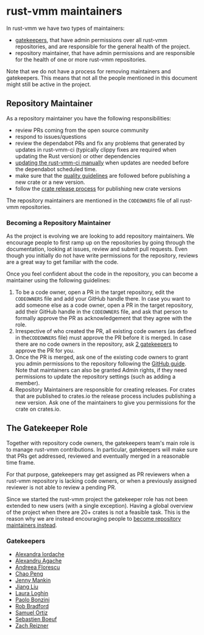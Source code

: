 # rust-vmm maintainers

In rust-vmm we have two types of maintainers:
- [gatekeepers](#gatekeepers), that have admin permissions over all rust-vmm
  repositories, and are responsible for the general health of the project.
- repository maintainer, that have admin permissions and are responsible for
  the health of one or more rust-vmm repositories.

Note that we do not have a process for removing maintainers and gatekeepers.
This means that not all the people mentioned in this document might still be
active in the project.

## Repository Maintainer

As a repository maintainer you have the following responsibilities:
- review PRs coming from the open source community
- respond to issues/questions
- review the dependabot PRs and fix any problems that generated by updates in
  rust-vmm-ci (typically clippy fixes are required when updating the Rust
  version) or other dependencies
- [updating the rust-vmm-ci manually](CONTRIBUTING.md#updating-the-rust-vmm-ci)
  when updates are needed before the dependabot scheduled time.
- make sure that the
  [quality guidelines](README.md#publishing-on-cratesio---requirements-list)
  are followed before publishing a new crate or a new version.
- follow the [crate release process](docs/maintainers/crate_release.md) for
  publishing new crate versions

The repository maintainers are mentioned in the `CODEOWNERS` file of all
rust-vmm repositories.

### Becoming a Repository Maintainer

As the project is evolving we are looking to add repository maintainers. We
encourage people to first ramp up on the repositories by going through the
documentation, looking at issues, review and submit pull requests. Even though
you initially do not have write permissions for the repository, reviews are a
great way to get familiar with the code.

Once you feel confident about the code in the repository, you can become a
maintainer using the following guidelines:

1. To be a code owner, open a PR in the target repository, edit the `CODEOWNERS`
file and add your GitHub handle there. In case you want to add someone else as
a code owner, open a PR in the target repository, add their GitHub handle in
the `CODEOWNERS` file, and ask that person to formally approve the PR as
acknowledgement that they agree with the role.
2. Irrespective of who created the PR, all existing code owners (as defined in
the`CODEOWNERS` file) must approve the PR before it is merged. In case
there are no code owners in the repository, ask [2 gatekeepers](#gatekeepers)
to approve the PR for you.
3. Once the PR is merged, ask one of the existing code owners to grant you
admin permissions to the repository following the
[GitHub guide](https://docs.github.com/en/enterprise-server@3.0/organizations/managing-access-to-your-organizations-repositories/adding-outside-collaborators-to-repositories-in-your-organization#adding-outside-collaborators-to-a-repository).
Note that maintainers can also be granted Admin rights, if they need
permissions to update the repository settings (such as adding a member).
4. Repository Maintainers are responsible for creating releases. For crates
that are published to crates.io the release process includes publishing a new
version. Ask one of the maintainers to give you permissions for the crate
on crates.io.

## The Gatekeeper Role

Together with repository code owners, the gatekeepers team's main role is to
manage rust-vmm contributions. In particular, gatekeepers will make sure that
PRs get addressed, reviewed and eventually merged in a reasonable time frame.

For that purpose, gatekeepers may get assigned as PR reviewers when a rust-vmm
repository is lacking code owners, or when a previously assigned reviewer is not
able to review a pending PR.

Since we started the rust-vmm project the gatekeeper role has not been extended
to new users (with a single exception). Having a global overview of the project
when there are 20+ crates is not a feasible task. This is the reason why we are
instead encouraging people to
[become repository maintainers instead](#becoming-a-repository-maintainer).

### Gatekeepers

* [Alexandra Iordache](https://github.com/aghecenco)
* [Alexandru Agache](https://github.com/alexandruag)
* [Andreea Florescu](https://github.com/andreeaflorescu)
* [Chao Peng](https://github.com/chao-p)
* [Jenny Mankin](https://github.com/jennymankin)
* [Jiang Liu](https://github.com/jiangliu)
* [Laura Loghin](https://github.com/lauralt)
* [Paolo Bonzini](https://github.com/bonzini)
* [Rob Bradford](https://github.com/rbradford)
* [Samuel Ortiz](https://github.com/sameo)
* [Sebastien Boeuf](https://github.com/sboeuf)
* [Zach Reizner](https://github.com/zachreizner)
